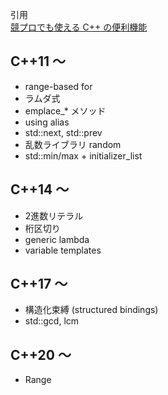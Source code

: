 引用<br/>
[競プロでも使える C++ の便利機能](https://suikaba.hatenablog.com/entry/2019/03/14/171910)<br/>

## C++11 ～

- range-based for
- ラムダ式
- emplace_* メソッド
- using alias
- std::next, std::prev
- 乱数ライブラリ random
- std::min/max + initializer_list

## C++14 ～

- 2進数リテラル
- 桁区切り
- generic lambda
- variable templates

## C++17 ～

- 構造化束縛 (structured bindings)
- std::gcd, lcm

## C++20 ～

- Range
